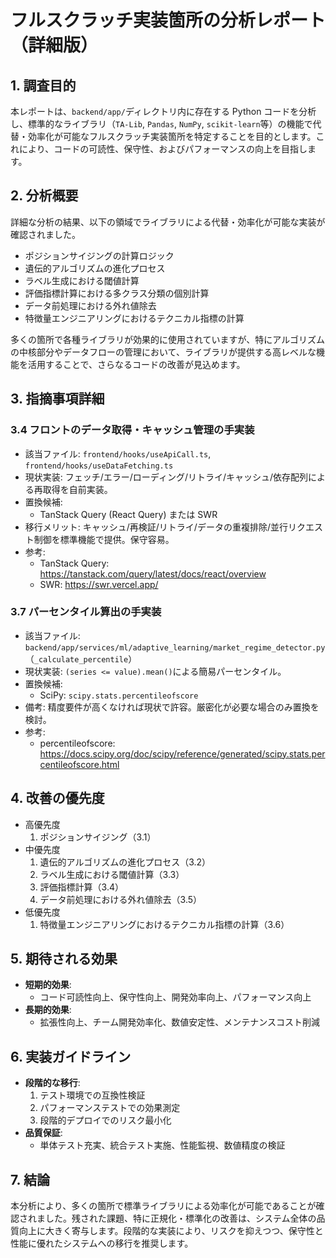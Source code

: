 # フルスクラッチ実装箇所の分析レポート（詳細版）

## 1. 調査目的

本レポートは、`backend/app/`ディレクトリ内に存在する Python コードを分析し、標準的なライブラリ（`TA-Lib`, `Pandas`, `NumPy`, `scikit-learn`等）の機能で代替・効率化が可能なフルスクラッチ実装箇所を特定することを目的とします。これにより、コードの可読性、保守性、およびパフォーマンスの向上を目指します。

## 2. 分析概要

詳細な分析の結果、以下の領域でライブラリによる代替・効率化が可能な実装が確認されました。

- ポジションサイジングの計算ロジック
- 遺伝的アルゴリズムの進化プロセス
- ラベル生成における閾値計算
- 評価指標計算における多クラス分類の個別計算
- データ前処理における外れ値除去
- 特徴量エンジニアリングにおけるテクニカル指標の計算

多くの箇所で各種ライブラリが効果的に使用されていますが、特にアルゴリズムの中核部分やデータフローの管理において、ライブラリが提供する高レベルな機能を活用することで、さらなるコードの改善が見込めます。

## 3. 指摘事項詳細

### 3.4 フロントのデータ取得・キャッシュ管理の手実装

- 該当ファイル: `frontend/hooks/useApiCall.ts`, `frontend/hooks/useDataFetching.ts`
- 現状実装: フェッチ/エラー/ローディング/リトライ/キャッシュ/依存配列による再取得を自前実装。
- 置換候補:
  - TanStack Query (React Query) または SWR
- 移行メリット: キャッシュ/再検証/リトライ/データの重複排除/並行リクエスト制御を標準機能で提供。保守容易。
- 参考:
  - TanStack Query: https://tanstack.com/query/latest/docs/react/overview
  - SWR: https://swr.vercel.app/

### 3.7 パーセンタイル算出の手実装

- 該当ファイル: `backend/app/services/ml/adaptive_learning/market_regime_detector.py`（`_calculate_percentile`）
- 現状実装: `(series <= value).mean()`による簡易パーセンタイル。
- 置換候補:
  - SciPy: `scipy.stats.percentileofscore`
- 備考: 精度要件が高くなければ現状で許容。厳密化が必要な場合のみ置換を検討。
- 参考:
  - percentileofscore: https://docs.scipy.org/doc/scipy/reference/generated/scipy.stats.percentileofscore.html

## 4. 改善の優先度

- 高優先度
  1. ポジションサイジング（3.1）
- 中優先度
  1. 遺伝的アルゴリズムの進化プロセス（3.2）
  2. ラベル生成における閾値計算（3.3）
  3. 評価指標計算（3.4）
  4. データ前処理における外れ値除去（3.5）
- 低優先度
  1. 特徴量エンジニアリングにおけるテクニカル指標の計算（3.6）

## 5. 期待される効果

- **短期的効果**:
  - コード可読性向上、保守性向上、開発効率向上、パフォーマンス向上
- **長期的効果**:
  - 拡張性向上、チーム開発効率化、数値安定性、メンテナンスコスト削減

## 6. 実装ガイドライン

- **段階的な移行**:
  1. テスト環境での互換性検証
  2. パフォーマンステストでの効果測定
  3. 段階的デプロイでのリスク最小化
- **品質保証**:
  - 単体テスト充実、統合テスト実施、性能監視、数値精度の検証

## 7. 結論

本分析により、多くの箇所で標準ライブラリによる効率化が可能であることが確認されました。残された課題、特に正規化・標準化の改善は、システム全体の品質向上に大きく寄与します。段階的な実装により、リスクを抑えつつ、保守性と性能に優れたシステムへの移行を推奨します。
